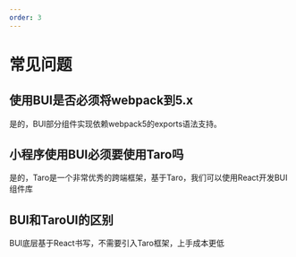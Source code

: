 ```yaml
---
order: 3
---
```


# 常见问题

## 使用BUI是否必须将webpack到5.x

是的，BUI部分组件实现依赖webpack5的exports语法支持。

## 小程序使用BUI必须要使用Taro吗

是的，Taro是一个非常优秀的跨端框架，基于Taro，我们可以使用React开发BUI组件库

## BUI和TaroUI的区别

BUI底层基于React书写，不需要引入Taro框架，上手成本更低
